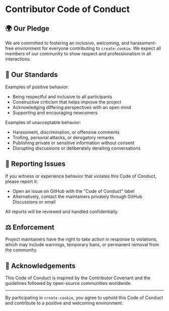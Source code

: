 # Contributor Code of Conduct

## 🌍 Our Pledge

We are committed to fostering an inclusive, welcoming, and harassment-free environment for everyone contributing to `create-cookie`. We expect all members of our community to show respect and professionalism in all interactions.

## 🤝 Our Standards

Examples of positive behavior:

- Being respectful and inclusive to all participants
- Constructive criticism that helps improve the project
- Acknowledging differing perspectives with an open mind
- Supporting and encouraging newcomers

Examples of unacceptable behavior:

- Harassment, discrimination, or offensive comments
- Trolling, personal attacks, or derogatory remarks
- Publishing private or sensitive information without consent
- Disrupting discussions or deliberately derailing conversations

## 📢 Reporting Issues

If you witness or experience behavior that violates this Code of Conduct, please report it:

- Open an issue on GitHub with the "Code of Conduct" label
- Alternatively, contact the maintainers privately through GitHub Discussions or email

All reports will be reviewed and handled confidentially.

## ⚖ Enforcement

Project maintainers have the right to take action in response to violations, which may include warnings, temporary bans, or permanent removal from the community.

## 💙 Acknowledgements

This Code of Conduct is inspired by the Contributor Covenant and the guidelines followed by open-source communities worldwide.

---

By participating in `create-cookie`, you agree to uphold this Code of Conduct and contribute to a positive and welcoming environment.
